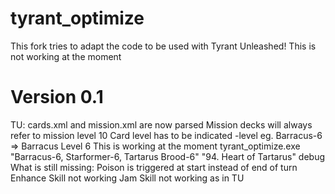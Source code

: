 tyrant_optimize
===============
This fork tries to adapt the code to be used with Tyrant Unleashed!
This is not working at the moment

Version 0.1
===========
TU: cards.xml and mission.xml are now parsed
Mission decks will always refer to mission level 10
Card level has to be indicated -level
eg. Barracus-6 => Barracus Level 6
This is working at the moment
tyrant_optimize.exe "Barracus-6, Starformer-6, Tartarus Brood-6" "94. Heart of Tartarus" debug
What is still missing:
Poison is triggered at start instead of end of turn
Enhance Skill not working
Jam Skill not working as in TU 